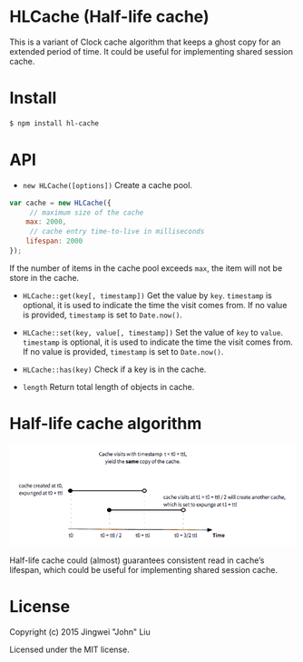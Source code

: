 # HLCache (Half-life cache)
This is a variant of Clock cache algorithm that keeps a ghost copy for an extended period of time. It could be useful for implementing shared session cache.

# Install
```bash
$ npm install hl-cache
```

# API
* `new HLCache([options])`
	Create a cache pool.

```js
var cache = new HLCache({
	 // maximum size of the cache
	max: 2000,
	 // cache entry time-to-live in milliseconds
	lifespan: 2000
});
```

If the number of items in the cache pool exceeds `max`, the item will not be store in the cache.

- `HLCache::get(key[, timestamp])`
	Get the value by `key`. `timestamp` is optional, it is used to indicate the time the visit comes from. If no value is provided, `timestamp` is set to `Date.now()`.

- `HLCache::set(key, value[, timestamp])`
	Set the value of `key` to `value`. `timestamp` is optional, it is used to indicate the time the visit comes from. If no value is provided, `timestamp` is set to `Date.now()`.

- `HLCache::has(key)`
	Check if a key is in the cache.

- `length`
	Return total length of objects in cache.

# Half-life cache algorithm
![Half-life cache algorithm is a variant of clock cache algorithm that keeps a ghost copy for an extended period of time.](./hl-cache.png)

Half-life cache could (almost) guarantees consistent read in cache’s lifespan, which could be useful for implementing shared session cache.


# License

Copyright (c) 2015 Jingwei "John" Liu

Licensed under the MIT license.

